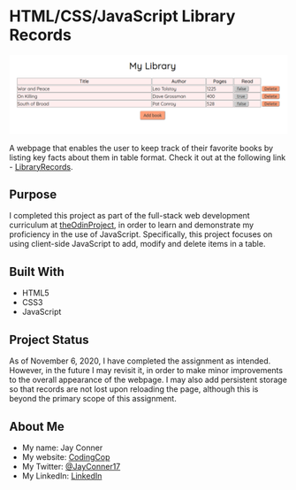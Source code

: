 # HTML/CSS/JavaScript Library Records

![Image of Library Records](./library-screenshot.png)

 A webpage that enables the user to keep track of their favorite books by listing key facts about them in table format. Check it out at the following link - [LibraryRecords](https://htmlpreview.github.io/?https://github.com/cleve703/LibraryRecords/blob/main/index.html).

## Purpose

I completed this project as part of the full-stack web development curriculum at [theOdinProject](https://theodinproject.org), in order to learn and demonstrate my proficiency in the use of JavaScript. Specifically, this project focuses on using client-side JavaScript to add, modify and delete items in a table.

## Built With

* HTML5
* CSS3
* JavaScript

## Project Status

As of November 6, 2020, I have completed the assignment as intended. However, in the future I may revisit it, in order to make minor improvements to the overall appearance of the webpage. I may also add persistent storage so that records are not lost upon reloading the page, although this is beyond the primary scope of this assignment.

## About Me

* My name: Jay Conner
* My website: [CodingCop](https://codingcop.com)
* My Twitter: [@JayConner17](https://twitter.com/JayConner17)
* My LinkedIn: [LinkedIn](https://www.linkedin.com/in/jay-c-8000196)